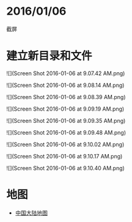# 2016/01/06

截屏

# 建立新目录和文件

![](Screen Shot 2016-01-06 at 9.07.42 AM.png)

![](Screen Shot 2016-01-06 at 9.08.14 AM.png)

![](Screen Shot 2016-01-06 at 9.08.39 AM.png)

![](Screen Shot 2016-01-06 at 9.09.19 AM.png)

![](Screen Shot 2016-01-06 at 9.09.35 AM.png)

![](Screen Shot 2016-01-06 at 9.09.48 AM.png)

![](Screen Shot 2016-01-06 at 9.10.02 AM.png)

![](Screen Shot 2016-01-06 at 9.10.17 AM.png)
 
![](Screen Shot 2016-01-06 at 9.10.40 AM.png)

# 地图
- [中国大陆地图](https://bigdata-mindstorms.github.io/d3-playground/ontouchstart/2016/01/06/zh-mainland-provinces.html)

